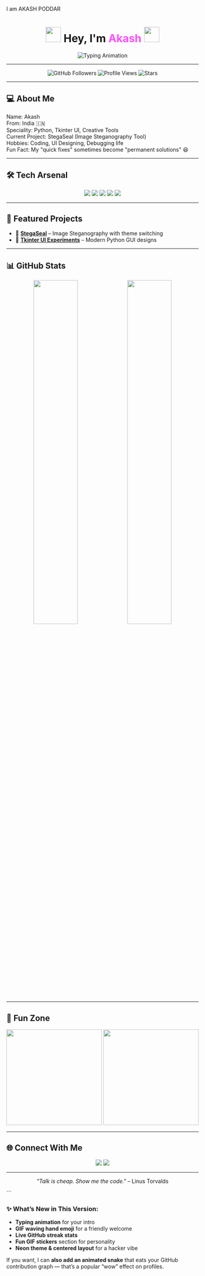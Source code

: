 
I am AKASH PODDAR


<h1 align="center">
  <img src="https://media.giphy.com/media/hvRJCLFzcasrR4ia7z/giphy.gif" width="40px"/> 
  Hey, I'm <span style="color:#ff4dff;">Akash</span> 
  <img src="https://media.giphy.com/media/hvRJCLFzcasrR4ia7z/giphy.gif" width="40px"/>
</h1>

<p align="center">
  <img src="https://readme-typing-svg.herokuapp.com?font=Fira+Code&pause=1000&color=00F7FF&width=435&lines=Python+Developer;Tkinter+UI+Designer;Tech+Enthusiast;Always+Learning+New+Things" alt="Typing Animation" />
</p>

---

<!-- Badges -->
<p align="center">
  <img src="https://img.shields.io/github/followers/neelAkash2005?label=Followers&style=social" alt="GitHub Followers"/>
  <img src="https://komarev.com/ghpvc/?username=neelAkash2005&color=blueviolet" alt="Profile Views"/>
  <img src="https://img.shields.io/github/stars/neelAkash2005?affiliations=OWNER&style=social" alt="Stars"/>
</p>

---

## 💻 About Me

Name: Akash  
From: India 🇮🇳  
Speciality: Python, Tkinter UI, Creative Tools  
Current Project: StegaSeal (Image Steganography Tool)  
Hobbies: Coding, UI Designing, Debugging life  
Fun Fact: My "quick fixes" sometimes become "permanent solutions" 😆  


---

## 🛠 Tech Arsenal

<p align="center">
  <img src="https://img.shields.io/badge/Python-3776AB?style=for-the-badge&logo=python&logoColor=white"/>
  <img src="https://img.shields.io/badge/Tkinter-ffdd54?style=for-the-badge&logo=python&logoColor=black"/>
  <img src="https://img.shields.io/badge/HTML5-e34f26?style=for-the-badge&logo=html5&logoColor=white"/>
  <img src="https://img.shields.io/badge/CSS3-1572b6?style=for-the-badge&logo=css3&logoColor=white"/>
  <img src="https://img.shields.io/badge/GitHub-000000?style=for-the-badge&logo=github&logoColor=white"/>
</p>

---

## 📂 Featured Projects

* 🔹 [**StegaSeal**](https://github.com/neelAkash2005/StegaSeal) – Image Steganography with theme switching
* 🔹 [**Tkinter UI Experiments**](https://github.com/neelAkash2005/tkinter-ui) – Modern Python GUI designs

---

## 📊 GitHub Stats

<p align="center">
  <img src="https://github-readme-stats.vercel.app/api?username=neelAkash2005&show_icons=true&theme=radical" width="48%"/>
  <img src="https://github-readme-streak-stats.herokuapp.com?user=neelAkash2005&theme=radical" width="48%"/>
</p>

---

## 🎯 Fun Zone

<p align="center">
  <img src="https://media.giphy.com/media/26ufdipQqU2lhNA4g/giphy.gif" width="250px"/>
  <img src="https://media.giphy.com/media/l41YtZOb9EUABnuqA/giphy.gif" width="250px"/>
</p>

---

## 🌐 Connect With Me

<p align="center">
  <a href="https://www.linkedin.com/in/yourusername"><img src="https://img.shields.io/badge/LinkedIn-0077b5?style=for-the-badge&logo=linkedin&logoColor=white"/></a>
  <a href="https://instagram.com/yourusername"><img src="https://img.shields.io/badge/Instagram-E4405F?style=for-the-badge&logo=instagram&logoColor=white"/></a>
</p>

---

<p align="center"><i>"Talk is cheap. Show me the code."</i> – Linus Torvalds</p>
```

### ✨ What’s New in This Version:

* **Typing animation** for your intro
* **GIF waving hand emoji** for a friendly welcome
* **Live GitHub streak stats**
* **Fun GIF stickers** section for personality
* **Neon theme & centered layout** for a hacker vibe

If you want, I can **also add an animated snake** that eats your GitHub contribution graph — that’s a popular “wow” effect on profiles.
